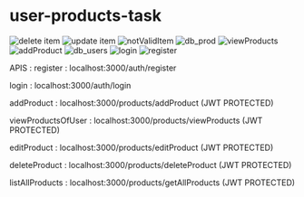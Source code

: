 # user-products-task

![delete item](https://github.com/ddeesshhaa/user-products-task/assets/92648033/17ac5edd-ad21-4374-8c88-97a6983caaf5)
![update item](https://github.com/ddeesshhaa/user-products-task/assets/92648033/21da7d79-279d-4c9b-841b-fc9df0ca8dd5)
![notValidItem](https://github.com/ddeesshhaa/user-products-task/assets/92648033/391dd4a0-060b-41e6-91d5-9682e515332c)
![db_prod](https://github.com/ddeesshhaa/user-products-task/assets/92648033/7df2253e-2e07-4ccb-88c9-eb66130911bb)
![viewProducts](https://github.com/ddeesshhaa/user-products-task/assets/92648033/e4baf8da-9f31-4a98-b248-8cbc57918f8c)
![addProduct](https://github.com/ddeesshhaa/user-products-task/assets/92648033/67e13807-41df-4152-916f-32a540161ecd)
![db_users](https://github.com/ddeesshhaa/user-products-task/assets/92648033/0ba6b44e-69c3-49a4-b517-cfde2ee23d40)
![login](https://github.com/ddeesshhaa/user-products-task/assets/92648033/12bc6bcb-67aa-4a6e-9d66-5452a9dfec8d)
![register](https://github.com/ddeesshhaa/user-products-task/assets/92648033/a6dc72ad-d263-48e4-9d11-7a3f8b991dd5)


APIS :
register : localhost:3000/auth/register

login : localhost:3000/auth/login

addProduct : localhost:3000/products/addProduct  (JWT PROTECTED)

viewProductsOfUser : localhost:3000/products/viewProducts  (JWT PROTECTED)

editProduct : localhost:3000/products/editProduct  (JWT PROTECTED)

deleteProduct : localhost:3000/products/deleteProduct  (JWT PROTECTED)

listAllProducts : localhost:3000/products/getAllProducts  (JWT PROTECTED)
